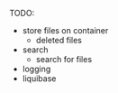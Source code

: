 TODO:
+ store files on container
  + deleted files
+ search
  + search for files
+ logging
+ liquibase